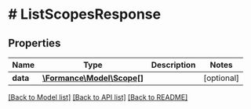 # # ListScopesResponse

## Properties

Name | Type | Description | Notes
------------ | ------------- | ------------- | -------------
**data** | [**\Formance\Model\Scope[]**](Scope.md) |  | [optional]

[[Back to Model list]](../../README.md#models) [[Back to API list]](../../README.md#endpoints) [[Back to README]](../../README.md)
